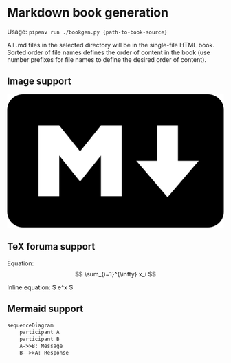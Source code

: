 # Markdown book generation

Usage: `pipenv run ./bookgen.py {path-to-book-source}`

All .md files in the selected directory will be in the single-file HTML book. Sorted order of file names defines the order of content in the book (use number prefixes for file names to define the desired order of content).

## Image support

![image](img/markdown.png)

## TeX foruma support

Equation:
$$ \sum_{i=1}^{\infty} x_i $$

Inline equation: $ e^x $

## Mermaid support

```mermaid
sequenceDiagram
    participant A
    participant B
    A->>B: Message
    B-->>A: Response
```
